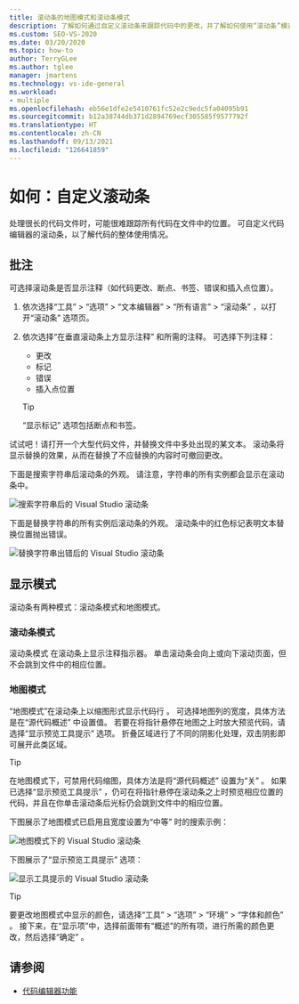 ```yaml
---
title: 滚动条的地图模式和滚动条模式
description: 了解如何通过自定义滚动条来跟踪代码中的更改，并了解如何使用“滚动条”模式和“地图”模式。
ms.custom: SEO-VS-2020
ms.date: 03/20/2020
ms.topic: how-to
author: TerryGLee
ms.author: tglee
manager: jmartens
ms.technology: vs-ide-general
ms.workload:
- multiple
ms.openlocfilehash: eb56e1dfe2e5410761fc52e2c9edc5fa04095b91
ms.sourcegitcommit: b12a38744db371d2894769ecf305585f9577792f
ms.translationtype: HT
ms.contentlocale: zh-CN
ms.lasthandoff: 09/13/2021
ms.locfileid: "126641859"
---
```

# <a name="how-to-customize-the-scroll-bar"></a>如何：自定义滚动条

处理很长的代码文件时，可能很难跟踪所有代码在文件中的位置。 可自定义代码编辑器的滚动条，以了解代码的整体使用情况。

## <a name="annotations"></a>批注

可选择滚动条是否显示注释（如代码更改、断点、书签、错误和插入点位置）。

   1. 依次选择“工具”   > “选项”   > “文本编辑器”   > “所有语言”   > “滚动条”  ，以打开“滚动条”  选项页。

   2. 依次选择“在垂直滚动条上方显示注释”  和所需的注释。 可选择下列注释：

      - 更改
      - 标记
      - 错误
      - 插入点位置

      > [!TIP]
      > “显示标记”  选项包括断点和书签。

试试吧！请打开一个大型代码文件，并替换文件中多处出现的某文本。 滚动条将显示替换的效果，从而在替换了不应替换的内容时可撤回更改。

下面是搜索字符串后滚动条的外观。 请注意，字符串的所有实例都会显示在滚动条中。

![搜索字符串后的 Visual Studio 滚动条](../ide/media/enhancedscrollbarsearch.png)

下面是替换字符串的所有实例后滚动条的外观。 滚动条中的红色标记表明文本替换位置抛出错误。

![替换字符串出错后的 Visual Studio 滚动条](../ide/media/enhancedscrollbarreplace.png)

## <a name="display-modes"></a>显示模式

滚动条有两种模式：滚动条模式和地图模式。

### <a name="bar-mode"></a>滚动条模式

滚动条模式  在滚动条上显示注释指示器。 单击滚动条会向上或向下滚动页面，但不会跳到文件中的相应位置。

### <a name="map-mode"></a>地图模式

“地图模式”在滚动条上以缩图形式显示代码行  。 可选择地图列的宽度，具体方法是在“源代码概述”  中设置值。 若要在将指针悬停在地图之上时放大预览代码，请选择“显示预览工具提示”  选项。 折叠区域进行了不同的阴影化处理，双击阴影即可展开此类区域。

> [!TIP]
> 在地图模式下，可禁用代码缩图，具体方法是将“源代码概述”  设置为“关”  。 如果已选择“显示预览工具提示”  ，仍可在将指针悬停在滚动条之上时预览相应位置的代码，并且在你单击滚动条后光标仍会跳到文件中的相应位置。

下图展示了地图模式已启用且宽度设置为“中等”  时的搜索示例：

![地图模式下的 Visual Studio 滚动条](../ide/media/enhancedscrollbar.png)

下图展示了“显示预览工具提示”  选项：

![显示工具提示的 Visual Studio 滚动条](../ide/media/enhancedscrollbarsearchtooltip.png)

> [!TIP]
> 要更改地图模式中显示的颜色，请选择“工具” > “选项” > “环境” > “字体和颜色”     。 接下来，在“显示项”中，选择前面带有“概述”的所有项，进行所需的颜色更改，然后选择“确定”   。

## <a name="see-also"></a>请参阅

- [代码编辑器功能](../ide/writing-code-in-the-code-and-text-editor.md)
